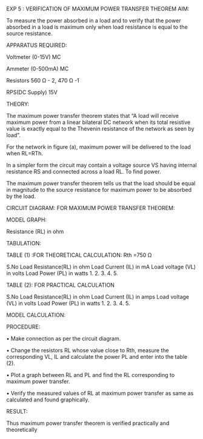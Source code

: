 EXP 5 : VERIFICATION OF MAXIMUM POWER TRANSFER THEOREM
AIM:

To measure the power absorbed in a load and to verify that the power absorbed in a load is maximum only when load resistance is equal to the source resistance.

APPARATUS REQUIRED:

Voltmeter (0-15V) MC

Ammeter (0-500mA) MC

Resistors 560 Ω - 2, 470 Ω -1

RPS(DC Supply) 15V

THEORY:

The maximum power transfer theorem states that “A load will receive maximum power from a linear bilateral DC network when its total resistive value is exactly equal to the Thevenin resistance of the network as seen by load”.

For the network in figure (a), maximum power will be delivered to the load when RL=RTh.

In a simpler form the circuit may contain a voltage source VS having internal resistance RS and connected across a load RL. To find power.

The maximum power transfer theorem tells us that the load should be equal in magnitude to the source resistance for maximum power to be absorbed by the load.

CIRCUIT DIAGRAM: FOR MAXIMUM POWER TRANSFER THEOREM:
 
 

MODEL GRAPH:
 
Resistance (RL) in ohm

TABULATION:
 
 
TABLE (1) :FOR THEORETICAL CALCULATION: Rth =750 Ω

S.No Load Resistance(RL) in ohm Load Current (IL) in mA Load voltage (VL) in volts Load Power (PL) in watts 1. 2. 3. 4. 5.

TABLE (2): FOR PRACTICAL CALCULATION

S.No Load Resistance(RL) in ohm Load Current (IL) in amps Load voltage (VL) in volts Load Power (PL) in watts 1. 2. 3. 4. 5.

MODEL CALCULATION:
 
 
PROCEDURE:

•	Make connection as per the circuit diagram.

•	Change the resistors RL whose value close to Rth, measure the corresponding VL, IL and calculate the power PL and enter into the table (2).

•	Plot a graph between RL and PL and find the RL corresponding to maximum power transfer.

•	Verify the measured values of RL at maximum power transfer as same as calculated and found graphically.

RESULT:

Thus maximum power transfer theorem is verified practically and theoretically
